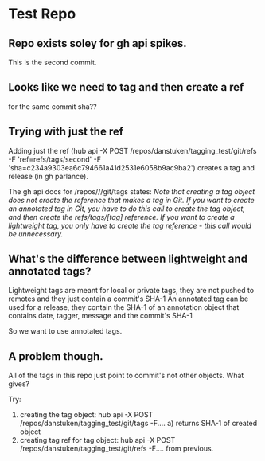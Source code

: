 # Test Repo

## Repo exists soley for gh api spikes.
This is the second commit.

## Looks like we need to tag and then create a ref
for the same commit sha??

## Trying with just the ref
Adding just the ref (hub api -X POST /repos/danstuken/tagging_test/git/refs -F 'ref=refs/tags/second' -F 'sha=c234a9303ea6c794661a41d2531e6058b9ac9ba2')
creates a tag and release (in gh parlance).

The gh api docs for /repos/<owner>/<repo>/git/tags states:
_Note that creating a tag object does not create the reference that makes a tag in Git. If you want to create an annotated tag in Git, you have to do this call to create the tag object, and then create the refs/tags/[tag] reference. If you want to create a lightweight tag, you only have to create the tag reference - this call would be unnecessary._

## What's the difference between lightweight and annotated tags?

Lightweight tags are meant for local or private tags, they are not pushed to remotes and they just contain a commit's SHA-1
An annotated tag can be used for a release, they contain the SHA-1 of an annotation object that contains date, tagger, message and the commit's SHA-1

So we want to use annotated tags.

## A problem though.
All of the tags in this repo just point to commit's not other objects.
What gives?

Try: 
1) creating the tag object: hub api -X POST /repos/danstuken/tagging_test/git/tags -F....
   a) returns SHA-1 of created object
2) creating tag ref for tag object: hub api -X POST /repos/danstuken/tagging_test/git/refs -F....<sha-1> from previous.
